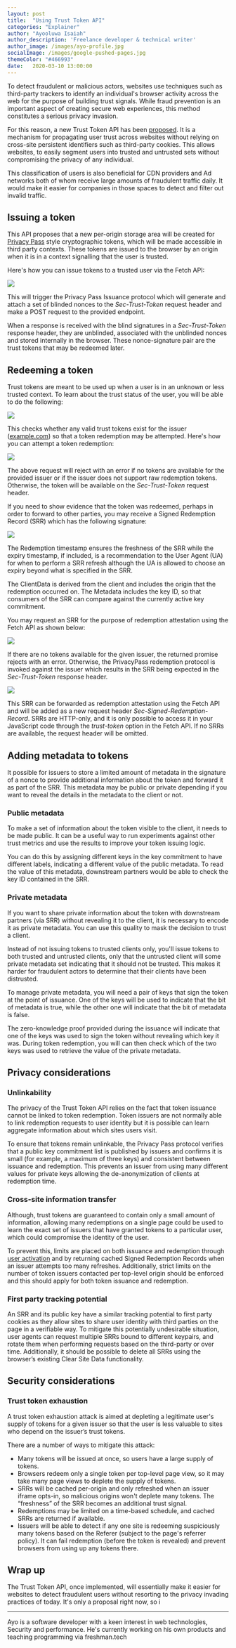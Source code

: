 ```yaml
---
layout: post
title:  "Using Trust Token API"
categories: "Explainer"
author: "Ayooluwa Isaiah"
author_description: 'Freelance developer & technical writer'
author_image: /images/ayo-profile.jpg
socialImage: /images/google-pushed-pages.jpg
themeColor: "#466993"
date:   2020-03-10 13:00:00
---
```


To detect fraudulent or malicious actors, websites use techniques such as third-party trackers to identify an individual's browser activity across the web for the purpose of building trust signals. While fraud prevention is an important aspect of creating secure web experiences, this method constitutes a serious privacy invasion.

For this reason, a new Trust Token API has been [proposed](https://github.com/WICG/trust-token-api). It is a mechanism for propagating user trust across websites without relying on cross-site persistent identifiers such as third-party cookies. This allows websites, to easily segment users into trusted and untrusted sets without compromising the privacy of any individual.

This classification of users is also beneficial for CDN providers and Ad networks both of whom receive large amounts of fraudulent traffic daily. It would make it easier for companies in those spaces to detect and filter out invalid traffic.

## Issuing a token

This API proposes that a new per-origin storage area will be created for [Privacy Pass](https://privacypass.github.io/) style cryptographic tokens, which will be made accessible in third party contexts. These tokens are issued to the browser by an origin when it is in a context signalling that the user is trusted.

Here's how you can issue tokens to a trusted user via the Fetch API:

![](/images/trust-token-1.png)

This will trigger the Privacy Pass Issuance protocol which will generate and attach a set of blinded nonces to the *Sec-Trust-Token* request header and make a POST request to the provided endpoint.

When a response is received with the blind signatures in a *Sec-Trust-Token* response header, they are unblinded, associated with the unblinded nonces and stored internally in the browser. These nonce-signature pair are the trust tokens that may be redeemed later.

## Redeeming a token

Trust tokens are meant to be used up when a user is in an unknown or less trusted context. To learn about the trust status of the user, you will be able to do the following:

![](/images/trust-token-2.png)

This checks whether any valid trust tokens exist for the issuer ([example.com](http://example.com/)) so that a token redemption may be attempted. Here's how you can attempt a token redemption:

![](/images/trust-token-3.png)

The above request will reject with an error if no tokens are available for the provided issuer or if the issuer does not support raw redemption tokens. Otherwise, the token will be available on the *Sec-Trust-Token* request header.

If you need to show evidence that the token was redeemed, perhaps in order to forward to other parties, you may receive a Signed Redemption Record (SRR) which has the following signature:

![](/images/trust-token-4.png)

The Redemption timestamp ensures the freshness of the SRR while the expiry timestamp, if included, is a recommendation to the User Agent (UA) for when to perform a SRR refresh although the UA is allowed to choose an expiry beyond what is specified in the SRR.

The ClientData is derived from the client and includes the origin that the redemption occurred on. The Metadata includes the key ID, so that consumers of the SRR can compare against the currently active key commitment.

You may request an SRR for the purpose of redemption attestation using the Fetch API as shown below:

![](/images/trust-token-5.png)

If there are no tokens available for the given issuer, the returned promise rejects with an error. Otherwise, the PrivacyPass redemption protocol is invoked against the issuer which results in the SRR being expected in the *Sec-Trust-Token* response header.

![](/images/trust-token-6.png)

This SRR can be forwarded as redemption attestation using the Fetch API and will be added as a new request header *Sec-Signed-Redemption-Record*. SRRs are HTTP-only, and it is only possible to access it in your JavaScript code through the *trust-token* option in the Fetch API. If no SRRs are available, the request header will be omitted.

## Adding metadata to tokens

It possible for issuers to store a limited amount of metadata in the signature of a nonce to provide additional information about the token and forward it as part of the SRR. This metadata may be public or private depending if you want to reveal the details in the metadata to the client or not.

### Public metadata

To make a set of information about the token visible to the client, it needs to be made public. It can be a useful way to run experiments against other trust metrics and use the results to improve your token issuing logic.

You can do this by assigning different keys in the key commitment to have different labels, indicating a different value of the public metadata. To read the value of this metadata, downstream partners would be able to check the key ID contained in the SRR.

### Private metadata

If you want to share private information about the token with downstream partners (via SRR) without revealing it to the client, it is necessary to encode it as private metadata. You can use this quality to mask the decision to trust a client.

Instead of not issuing tokens to trusted clients only, you'll issue tokens to both trusted and untrusted clients, only that the untrusted client will some private metadata set indicating that it should not be trusted. This makes it harder for fraudulent actors to determine that their clients have been distrusted.

To manage private metadata, you will need a pair of keys that sign the token at the point of issuance. One of the keys will be used to indicate that the bit of metadata is true, while the other one will indicate that the bit of metadata is false.

The zero-knowledge proof provided during the issuance will indicate that one of the keys was used to sign the token without revealing which key it was. During token redemption, you will can then check which of the two keys was used to retrieve the value of the private metadata.

## Privacy considerations

### Unlinkability

The privacy of the Trust Token API relies on the fact that token issuance cannot be linked to token redemption. Token issuers are not normally able to link redemption requests to user identity but it is possible can learn aggregate information about which sites users visit.

To ensure that tokens remain unlinkable, the Privacy Pass protocol verifies that a public key commitment list is published by issuers and confirms it is small (for example, a maximum of three keys) and consistent between issuance and redemption. This prevents an issuer from using many different values for private keys allowing the de-anonymization of clients at redemption time.

### Cross-site information transfer

Although, trust tokens are guaranteed to contain only a small amount of information, allowing many redemptions on a single page could be used to learn the exact set of issuers that have granted tokens to a particular user, which could compromise the identity of the user.

To prevent this, limits are placed on both issuance and redemption through [user activation](https://html.spec.whatwg.org/multipage/interaction.html#activation) and by returning cached Signed Redemption Records when an issuer attempts too many refreshes. Additionally, strict limits on the number of token issuers contacted per top-level origin should be enforced and this should apply for both token issuance and redemption.

### First party tracking potential

An SRR and its public key have a similar tracking potential to first party cookies as they allow sites to share user identity with third parties on the page in a verifiable way. To mitigate this potentially undesirable situation, user agents can request multiple SRRs bound to different keypairs, and rotate them when performing requests based on the third-party or over time. Additionally, it should be possible to delete all SRRs using the browser’s existing Clear Site Data functionality.

## Security considerations

### Trust token exhaustion

A trust token exhaustion attack is aimed at depleting a legitimate user's supply of tokens for a given issuer so that the user is less valuable to sites who depend on the issuer’s trust tokens.

There are a number of ways to mitigate this attack:

- Many tokens will be issued at once, so users have a large supply of tokens.
- Browsers redeem only a single token per top-level page view, so it may take many page views to deplete the supply of tokens.
- SRRs will be cached per-origin and only refreshed when an issuer iframe opts-in, so malicious origins won't deplete many tokens. The “freshness” of the SRR becomes an additional trust signal.
- Redemptions may be limited on a time-based schedule, and cached SRRs are returned if available.
- Issuers will be able to detect if any one site is redeeming suspiciously many tokens based on the Referer (subject to the page's referrer policy). It can fail redemption (before the token is revealed) and prevent browsers from using up any tokens there.

## Wrap up

The Trust Token API, once implemented, will essentially make it easier for websites to detect fraudulent users without resorting to the privacy invading practices of today. It's only a proposal right now, so i

---

Ayo is a software developer with a keen interest in web technologies, Security and performance. He's currently working on his own products and teaching programming via freshman.tech